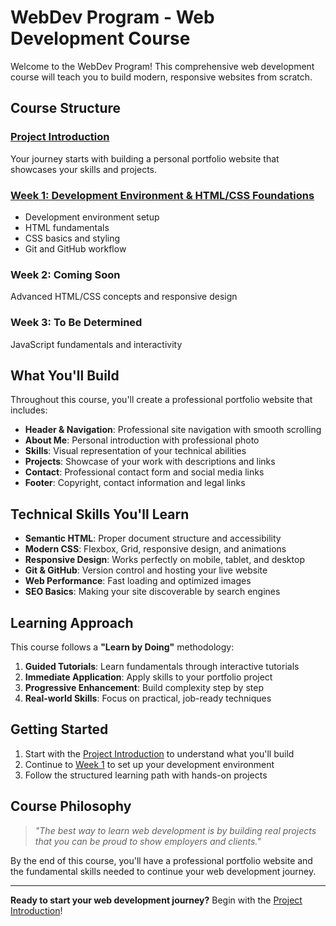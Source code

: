 # WebDev Program - Web Development Course

Welcome to the WebDev Program! This comprehensive web development course will teach you to build modern, responsive websites from scratch.

## Course Structure

### [Project Introduction](./project-introduction.md)
Your journey starts with building a personal portfolio website that showcases your skills and projects.

### [Week 1: Development Environment & HTML/CSS Foundations](./week-1.md)
- Development environment setup
- HTML fundamentals
- CSS basics and styling
- Git and GitHub workflow

### Week 2: Coming Soon
Advanced HTML/CSS concepts and responsive design

### Week 3: To Be Determined
JavaScript fundamentals and interactivity

## What You'll Build

Throughout this course, you'll create a professional portfolio website that includes:

- **Header & Navigation**: Professional site navigation with smooth scrolling
- **About Me**: Personal introduction with professional photo
- **Skills**: Visual representation of your technical abilities
- **Projects**: Showcase of your work with descriptions and links
- **Contact**: Professional contact form and social media links
- **Footer**: Copyright, contact information and legal links

## Technical Skills You'll Learn

- **Semantic HTML**: Proper document structure and accessibility
- **Modern CSS**: Flexbox, Grid, responsive design, and animations
- **Responsive Design**: Works perfectly on mobile, tablet, and desktop
- **Git & GitHub**: Version control and hosting your live website
- **Web Performance**: Fast loading and optimized images
- **SEO Basics**: Making your site discoverable by search engines

## Learning Approach

This course follows a **"Learn by Doing"** methodology:

1. **Guided Tutorials**: Learn fundamentals through interactive tutorials
2. **Immediate Application**: Apply skills to your portfolio project
3. **Progressive Enhancement**: Build complexity step by step
4. **Real-world Skills**: Focus on practical, job-ready techniques

## Getting Started

1. Start with the [Project Introduction](./project-introduction.md) to understand what you'll build
2. Continue to [Week 1](./week-1.md) to set up your development environment
3. Follow the structured learning path with hands-on projects

## Course Philosophy

> *"The best way to learn web development is by building real projects that you can be proud to show employers and clients."*

By the end of this course, you'll have a professional portfolio website and the fundamental skills needed to continue your web development journey.

---

**Ready to start your web development journey?** Begin with the [Project Introduction](./project-introduction.md)!